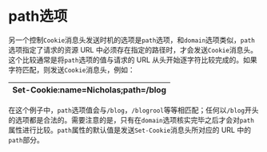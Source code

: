 # path选项

另一个控制`Cookie`消息头发送时机的选项是`path`选项，和`domain`选项类似，`path`选项指定了请求的资源 URL 中必须存在指定的路径时，才会发送`Cookie`消息头。这个比较通常是将`path`选项的值与请求的 URL 从头开始逐字符比较完成的。如果字符匹配，则发送`Cookie`消息头，例如：

| Set-Cookie:name=Nicholas;path=/blog |
| :--- |


在这个例子中，`path`选项值会与`/blog`，`/blogrool`等等相匹配；任何以`/blog`开头的选项都是合法的。需要注意的是，只有在`domain`选项核实完毕之后才会对`path`属性进行比较。`path`属性的默认值是发送`Set-Cookie`消息头所对应的 URL 中的`path`部分。

